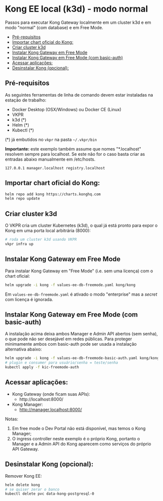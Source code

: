 # Kong EE local (k3d) - modo normal <!-- omit in toc -->

Passos para executar Kong Gateway localmente em um cluster k3d e em modo "normal" (com database) e em Free Mode.

- [Pré-requisitos](#pré-requisitos)
- [Importar chart oficial do Kong:](#importar-chart-oficial-do-kong)
- [Criar cluster k3d](#criar-cluster-k3d)
- [Instalar Kong Gateway em Free Mode](#instalar-kong-gateway-em-free-mode)
- [Instalar Kong Gateway em Free Mode (com basic-auth)](#instalar-kong-gateway-em-free-mode-com-basic-auth)
- [Acessar aplicações:](#acessar-aplicações)
- [Desinstalar Kong (opcional):](#desinstalar-kong-opcional)

## Pré-requisitos

As seguintes ferramentas de linha de comando devem estar instaladas na estação de trabalho:

- Docker Desktop (OSX/Windows) ou Docker CE (Linux)
- VKPR
- k3d (*)
- Helm (*)
- Kubectl (*)

(*) já embutidos no `vkpr` na pasta `~/.vkpr/bin`

**Importante:** este exemplo também assume que nomes "*.localhost" resolvem sempre para localhost. Se este não for o caso basta criar as entradas abaixo manualmente em /etc/hosts.

```
127.0.0.1 manager.localhost registry.localhost
```

## Importar chart oficial do Kong:

```sh
helm repo add kong https://charts.konghq.com
helm repo update
```

## Criar cluster k3d

O VKPR cria um cluster Kubernetes (k3d), o qual já está pronto para expor o Kong em uma porta local arbitrária (8000): 

```sh
# roda um cluster k3d usando VKPR
vkpr infra up
```

## Instalar Kong Gateway em Free Mode

Para instalar Kong Gateway em "Free Mode" (i.e. sem uma licença) com o chart oficial:

```sh
helm upgrade -i kong -f values-ee-db-freemode.yaml kong/kong
```

Em `values-ee-db-freemode.yaml` é ativado o modo "enterprise" mas a *secret* com licença é ignorada.

## Instalar Kong Gateway em Free Mode (com basic-auth)

A instalação acima deixa ambos Manager e Admin API abertos (sem senha), o que pode não ser desejável em redes públicas. Para proteger minimamente ambos com basic-auth pode ser usada a instalação alternativa abaixo:

```sh
helm upgrade -i kong -f values-ee-db-freemode-basic-auth.yaml kong/kong
# plugin e consumer para usuário/senha = teste/senha
kubectl apply -f kic-freemode-auth
```

## Acessar aplicações:

* Kong Gateway (onde ficam suas APIs):
  * http://localhost:8000/
* Kong Manager:
  * http://manager.localhost:8000/

Notas: 

1. Em free mode o Dev Portal não está disponível, mas temos o Kong Manager;
2. O ingress controller neste exemplo é o próprio Kong, portanto o Manager e a Admin API do Kong aparecem como serviços do próprio API Gateway.

## Desinstalar Kong (opcional):

Remover Kong EE:

```sh
helm delete kong
# se quiser zerar o banco
kubectl delete pvc data-kong-postgresql-0
```
